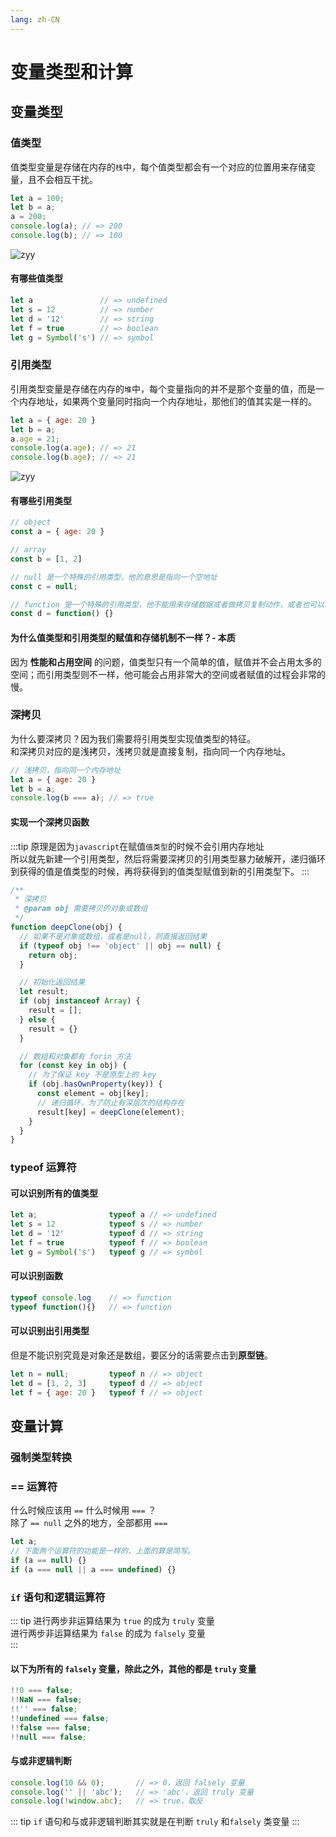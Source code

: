 ```yaml
---
lang: zh-CN
---
```

# 变量类型和计算

## 变量类型

### 值类型
值类型变量是存储在内存的`栈`中，每个值类型都会有一个对应的位置用来存储变量，且不会相互干扰。
```js
let a = 100;
let b = a;
a = 200;
console.log(a); // => 200
console.log(b); // => 100
```
![zyy](/basis/zlx.png)

#### 有哪些值类型
```js
let a               // => undefined
let s = 12          // => number
let d = '12'        // => string
let f = true        // => boolean
let g = Symbol('s') // => symbol
```

### 引用类型
引用类型变量是存储在内存的`堆`中，每个变量指向的并不是那个变量的值，而是一个内存地址，如果两个变量同时指向一个内存地址，那他们的值其实是一样的。
```js
let a = { age: 20 }
let b = a;
a.age = 21;
console.log(a.age); // => 21
console.log(b.age); // => 21
```
![zyy](/basis/yylx.png)

#### 有哪些引用类型
```js
// object
const a = { age: 20 }

// array
const b = [1, 2]

// null 是一个特殊的引用类型，他的意思是指向一个空地址
const c = null;

// function 是一个特殊的引用类型，他不能用来存储数据或者做拷贝复制动作，或者也可以称函数是一个函数类型
const d = function() {}
```
#### 为什么值类型和引用类型的赋值和存储机制不一样？- 本质
因为 **性能和占用空间** 的问题，值类型只有一个简单的值，赋值并不会占用太多的空间；而引用类型则不一样，他可能会占用非常大的空间或者赋值的过程会非常的慢。

### 深拷贝
为什么要深拷贝？因为我们需要将引用类型实现值类型的特征。<br />
和深拷贝对应的是浅拷贝，浅拷贝就是直接复制，指向同一个内存地址。
```js
// 浅拷贝，指向同一个内存地址
let a = { age: 20 }
let b = a;
console.log(b === a); // => true
```
#### 实现一个深拷贝函数<br />
:::tip
原理是因为`javascript`在赋值`值类型`的时候不会引用内存地址<br/>
所以就先新建一个引用类型，然后将需要深拷贝的引用类型暴力破解开，递归循环到获得的值是值类型的时候，再将获得到的值类型赋值到新的引用类型下。
:::
```js
/**
 * 深拷贝
 * @param obj 需要拷贝的对象或数组
 */
function deepClone(obj) {
  // 如果不是对象或数组，或者是null，则直接返回结果
  if (typeof obj !== 'object' || obj == null) {
    return obj;
  }

  // 初始化返回结果
  let result;
  if (obj instanceof Array) {
    result = [];
  } else {
    result = {}
  }

  // 数组和对象都有 forin 方法
  for (const key in obj) {
    // 为了保证 key 不是原型上的 key
    if (obj.hasOwnProperty(key)) {
      const element = obj[key];
      // 递归循环，为了防止有深层次的结构存在
      result[key] = deepClone(element);
    }
  }
}
```

### typeof 运算符

#### 可以识别所有的值类型
```js
let a;                typeof a // => undefined
let s = 12            typeof s // => number
let d = '12'          typeof d // => string
let f = true          typeof f // => boolean
let g = Symbol('s')   typeof g // => symbol
```

#### 可以识别函数
```js
typeof console.log    // => function
typeof function(){}   // => function
```

#### 可以识别出引用类型
但是不能识别究竟是对象还是数组，要区分的话需要点击到**原型链**。
```js
let n = null;         typeof n // => object
let d = [1, 2, 3]     typeof d // => object
let f = { age: 20 }   typeof f // => object
```

## 变量计算

### 强制类型转换

### == 运算符
什么时候应该用 `==` 什么时候用 `===` ？<br />
除了 `== null` 之外的地方，全部都用 `===`
```js
let a;
// 下面两个运算符的功能是一样的，上面的算是简写。
if (a == null) {}
if (a === null || a === undefined) {}
```

### `if` 语句和逻辑运算符
::: tip
进行两步非运算结果为 `true` 的成为 `truly` 变量 <br />
进行两步非运算结果为 `false` 的成为 `falsely` 变量 <br />
:::

#### 以下为所有的 `falsely` 变量，除此之外，其他的都是 `truly` 变量
```js
!!0 === false;
!!NaN === false;
!!'' === false;
!!undefined === false;
!!false === false;
!!null === false;
```
#### 与或非逻辑判断
```js
console.log(10 && 0);       // => 0，返回 falsely 变量
console.log('' || 'abc');   // => 'abc'，返回 truly 变量
console.log(!window.abc);   // => true，取反
```
::: tip
`if` 语句和与或非逻辑判断其实就是在判断 `truly` 和`falsely` 类变量
:::